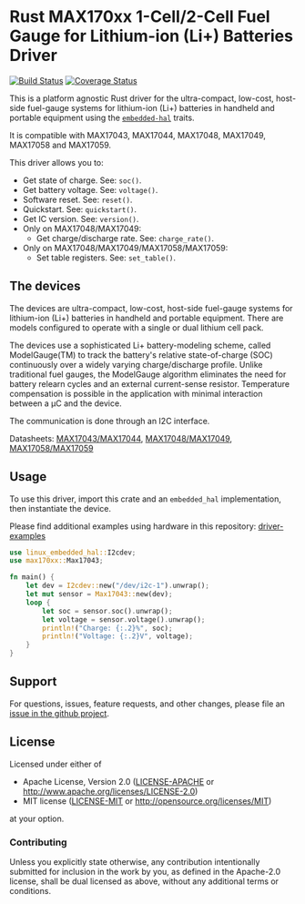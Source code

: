 # Rust MAX170xx 1-Cell/2-Cell Fuel Gauge for Lithium-ion (Li+) Batteries Driver

<!-- TODO
[![crates.io](https://img.shields.io/crates/v/max170xx.svg)](https://crates.io/crates/max170xx)
[![Docs](https://docs.rs/max170xx/badge.svg)](https://docs.rs/max170xx)
-->
[![Build Status](https://travis-ci.com/eldruin/max170xx-rs.svg?branch=master)](https://travis-ci.com/eldruin/max170xx-rs)
[![Coverage Status](https://coveralls.io/repos/github/eldruin/max170xx-rs/badge.svg?branch=master)](https://coveralls.io/github/eldruin/max170xx-rs?branch=master)

This is a platform agnostic Rust driver for the ultra-compact, low-cost,
host-side fuel-gauge systems for lithium-ion (Li+) batteries in handheld
and portable equipment using the [`embedded-hal`] traits.

It is compatible with MAX17043, MAX17044, MAX17048, MAX17049, MAX17058 and MAX17059.

This driver allows you to:
- Get state of charge. See: `soc()`.
- Get battery voltage. See: `voltage()`.
- Software reset. See: `reset()`.
- Quickstart. See: `quickstart()`.
- Get IC version. See: `version()`.
- Only on MAX17048/MAX17049:
    - Get charge/discharge rate. See: `charge_rate()`.
- Only on MAX17048/MAX17049/MAX17058/MAX17059:
    - Set table registers. See: `set_table()`.

<!-- TODO
[Introductory blog post]()
-->

## The devices
The devices are ultra-compact, low-cost, host-side fuel-gauge systems
for lithium-ion (Li+) batteries in handheld and portable equipment.
There are models configured to operate with a single or dual lithium
cell pack.

The devices use a sophisticated Li+ battery-modeling scheme, called
ModelGauge(TM) to track the battery's relative state-of-charge (SOC)
continuously over a widely varying charge/discharge profile. Unlike
traditional fuel gauges, the ModelGauge algorithm eliminates the need
for battery relearn cycles and an external current-sense resistor.
Temperature compensation is possible in the application with minimal
interaction between a μC and the device.

The communication is done through an I2C interface. 

Datasheets: [MAX17043/MAX17044](https://datasheets.maximintegrated.com/en/ds/MAX17043-MAX17044.pdf),
[MAX17048/MAX17049](https://datasheets.maximintegrated.com/en/ds/MAX17048-MAX17049.pdf),
[MAX17058/MAX17059](https://datasheets.maximintegrated.com/en/ds/MAX17058-MAX17059.pdf)

## Usage

To use this driver, import this crate and an `embedded_hal` implementation,
then instantiate the device.

Please find additional examples using hardware in this repository: [driver-examples]

[driver-examples]: https://github.com/eldruin/driver-examples

```rust
use linux_embedded_hal::I2cdev;
use max170xx::Max17043;

fn main() {
    let dev = I2cdev::new("/dev/i2c-1").unwrap();
    let mut sensor = Max17043::new(dev);
    loop {
        let soc = sensor.soc().unwrap();
        let voltage = sensor.voltage().unwrap();
        println!("Charge: {:.2}%", soc);
        println!("Voltage: {:.2}V", voltage);
    }
}
```

## Support

For questions, issues, feature requests, and other changes, please file an
[issue in the github project](https://github.com/eldruin/max170xx-rs/issues).

## License

Licensed under either of

 * Apache License, Version 2.0 ([LICENSE-APACHE](LICENSE-APACHE) or
   http://www.apache.org/licenses/LICENSE-2.0)
 * MIT license ([LICENSE-MIT](LICENSE-MIT) or
   http://opensource.org/licenses/MIT)

at your option.

### Contributing

Unless you explicitly state otherwise, any contribution intentionally submitted
for inclusion in the work by you, as defined in the Apache-2.0 license, shall
be dual licensed as above, without any additional terms or conditions.

[`embedded-hal`]: https://github.com/rust-embedded/embedded-hal
